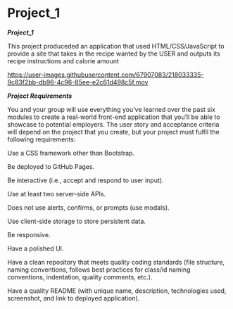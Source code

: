 # Project_1


***Project_1***

This project produceded an application that used HTML/CSS/JavaScript to provide a site that takes in the recipe wanted by the USER and outputs its recipe instructions and calorie amount


https://user-images.githubusercontent.com/67907083/218033335-9c83f2bb-db96-4c96-85ee-e2c61d498c5f.mov




***Project Requirements***


You and your group will use everything you’ve learned over the past six modules to create a real-world front-end application that you’ll be able to showcase to potential employers. The user story and acceptance criteria will depend on the project that you create, but your project must fulfil the following requirements:


Use a CSS framework other than Bootstrap.


Be deployed to GitHub Pages.


Be interactive (i.e., accept and respond to user input).


Use at least two server-side APIs.


Does not use alerts, confirms, or prompts (use modals).


Use client-side storage to store persistent data.


Be responsive.


Have a polished UI.


Have a clean repository that meets quality coding standards (file structure, naming conventions, follows best practices for class/id naming conventions, indentation, quality comments, etc.).


Have a quality README (with unique name, description, technologies used, screenshot, and link to deployed application).







